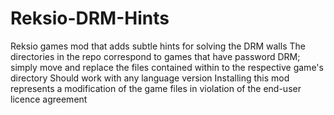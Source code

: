 # Reksio-DRM-Hints
Reksio games mod that adds subtle hints for solving the DRM walls
The directories in the repo correspond to games that have password DRM; simply move and replace the files contained within to the respective game's directory
Should work with any language version
Installing this mod represents a modification of the game files in violation of the end-user licence agreement
